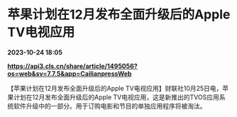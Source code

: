 # 苹果计划在12月发布全面升级后的Apple TV电视应用

**2023-10-24 18:05**

**https://api3.cls.cn/share/article/1495056?os=web&sv=7.7.5&app=CailianpressWeb**

【苹果计划在12月发布全面升级后的Apple TV电视应用】财联社10月25日电，苹果计划在12月发布全面升级后的Apple TV电视应用，这是新推出的TVOS应用系统软件升级中的一部分。用于订购电影和节目的单独应用程序将被淘汰。